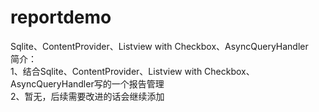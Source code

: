 # reportdemo
Sqlite、ContentProvider、Listview with Checkbox、AsyncQueryHandler  
简介：  
  1、结合Sqlite、ContentProvider、Listview with Checkbox、AsyncQueryHandler写的一个报告管理  
  2、暂无，后续需要改进的话会继续添加

